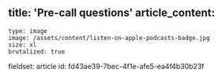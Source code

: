 title: 'Pre-call questions'
article_content:
  -
    type: image
    image: /assets/content/listen-on-apple-podcasts-badge.jpg
    size: xl
    brutalized: true
fieldset: article
id: fd43ae39-7bec-4f1e-afe5-ea4f4b30b23f

